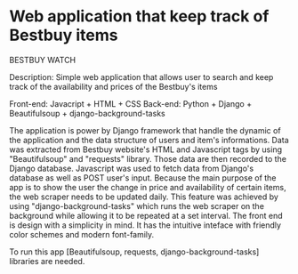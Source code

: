 Web application that keep track of Bestbuy items
=======
BESTBUY WATCH

Description: Simple web application that allows user to search and keep track of the availability and prices of the Bestbuy's items

Front-end: Javacript + HTML + CSS
Back-end: Python + Django + Beautifulsoup + django-background-tasks

The application is power by Django framework that handle the dynamic of the application and the data structure of users and item's informations.
Data was extracted from Bestbuy website's HTML and Javascript tags by using "Beautifulsoup" and "requests" library.
Those data are then recorded to the Django database.
Javascript was used to fetch data from Django's database as well as POST user's input.
Because the main purpose of the app is to show the user the change in price and availability of certain items, the web scraper needs to be updated daily.
This feature was achieved by using "django-background-tasks" which runs the web scraper on the background while allowing it to be repeated at a set interval.
The front end is design with a simplicity in mind. It has the intuitive inteface with friendly color schemes and modern font-family.

To run this app [Beautifulsoup, requests, django-background-tasks] libraries are needed.
